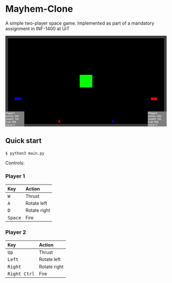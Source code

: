 # Mayhem-Clone

A simple two-player space game. Implemented as part of a mandatory assignment in INF-1400 at UiT


![Mayhem](imgs/mayhem.png)

## Quick start

```console
$ python3 main.py
```

Controls:
### Player 1
|Key|Action|
|:---|:---|
| <kbd>W</kbd> | Thrust |
| <kbd>A</kbd> | Rotate left |
| <kbd>D</kbd> | Rotate right |
| <kbd>Space</kbd> | Fire |

### Player 2
|Key|Action|
|:---|:---|
| <kbd>Up</kbd> | Thrust |
| <kbd>Left</kbd> | Rotate left |
| <kbd>Right</kbd> | Rotate right |
| <kbd>Right Ctrl</kbd> | Fire |
